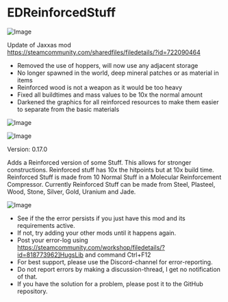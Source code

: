 # EDReinforcedStuff

![Image](https://i.imgur.com/buuPQel.png)

Update of Jaxxas mod
https://steamcommunity.com/sharedfiles/filedetails/?id=722090464

- Removed the use of hoppers, will now use any adjacent storage
- No longer spawned in the world, deep mineral patches or as material in items
- Reinforced wood is not a weapon as it would be too heavy
- Fixed all buildtimes and mass values to be 10x the normal amount
- Darkened the graphics for all reinforced resources to make them easier to separate from the basic materials

![Image](https://i.imgur.com/pufA0kM.png)

	
![Image](https://i.imgur.com/Z4GOv8H.png)

Version: 0.17.0
	
Adds a Reinforced version of some Stuff. This allows for stronger constructions. Reinforced stuff has 10x the hitpoints but at 10x build time. Reinforced Stuff is made from 10 Normal Stuff in a Molecular Reinforcement Compressor. Currently Reinforced Stuff can be made from Steel, Plasteel, Wood, Stone, Silver, Gold, Uranium and Jade.

![Image](https://i.imgur.com/PwoNOj4.png)



-  See if the the error persists if you just have this mod and its requirements active.
-  If not, try adding your other mods until it happens again.
-  Post your error-log using https://steamcommunity.com/workshop/filedetails/?id=818773962]HugsLib and command Ctrl+F12
-  For best support, please use the Discord-channel for error-reporting.
-  Do not report errors by making a discussion-thread, I get no notification of that.
-  If you have the solution for a problem, please post it to the GitHub repository.



